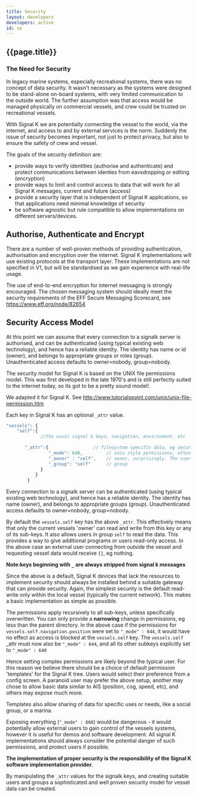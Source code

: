 ```yaml
---
title: Security
layout: developers
developers: active
id: se
---
```


## {{page.title}}

### The Need for Security

In legacy marine systems, especially recreational systems, there was no concept of data security. It wasn't necessary as
the systems were designed to be stand-alone on-board systems, with very limited communication to the outside world. The
further assumption was that access would be managed physically on commercial vessels, and crew could be trusted on
recreational vessels.

With Signal K we are potentially connecting the vessel to the world, via the internet, and access to and by external
services is the norm. Suddenly the issue of security becomes important, not just to protect privacy, but also to ensure
the safety of crew and vessel.

The goals of the security definition are:

* provide ways to verify identities (authorise and authenticate) and protect communications between identies from eavsdropping or editing (encryption) 
* provide ways to limit and control access to data that will work for all Signal K messages, current and future (access)
* provide a security layer that is independent of Signal K applications, so that applications need minimal knowledge of
  security
* be software agnostic but rule compatible to allow implementations on different servers/devices.

## Authorise, Authenticate and Encrypt

There are a number of well-proven methods of providing authentication, authorisation and encryption over the internet. Signal K implementations will use existing protocols at the transport layer. These implementations are not specified in V1, but will be standardised as we gain experience with real-life usage. 

The use of end-to-end encryption for internet messaging is strongly encouraged. The chosen messaging system should ideally meet the security requirements of the EFF Secure Messaging Scorecard, see https://www.eff.org/node/82654

## Security Access Model

At this point we can assume that every connection to a signalk server is authorised, and can be authenticated (using typical existing web technology), and hence has a reliable identity. The identity has name or id (owner), and belongs to appropriate groups or roles (group). Unauthenticated access defaults to owner=nobody, group=nobody.

The security model for Signal K is based on the UNIX file permissions model. This was first developed in the late 1970's and is still perfectly suited to the internet today, so its got to be a pretty sound model!. 

We adapted it for Signal K. See http://www.tutorialspoint.com/unix/unix-file-permission.htm

Each key in Signal K has an optional `_attr` value.
```javascript
"vessels": {
    "self":{
             //the usual signal k keys, navigation, environment, etc
            
       "_attr":{                 // filesystem specific data, eg security, possibly more later
                "_mode": 640,         // unix style permissions, often written in `owner:group:other` form, `-rw-r-----`
                "_owner" : "self",    // owner, surprisingly. The user who created the item, sometimes a virtual user like 'self'
                "_group": "self"      // group
             }
           }
        }
```
Every connection to a signalk server can be authenticated (using typical existing web technology), and hence has a reliable identity. The identity has name (owner), and belongs to appropriate groups (group). Unauthenticated access defaults to owner=nobody, group=nobody.

By default the `vessels.self` key has the above `_attr`. This effectively means that only the current vessels 'owner' can read and write from this key or any of its sub-keys. It also allows users in group `self` to read the data. This provides a way to give additional programs or users read-only access. In the above case an external user connecting from outside the vessel and requesting vessel data would receive `{}`, eg nothing. 

__Note:keys beginning with `_` are always stripped from signal k messages__

Since the above is a default, Signal K devices that lack the resources to implement security should always be installed behind a suitable gateway that can provide security. Again, the simplest security is the default read-write only within the local vessel (typically the current network). This makes a basic implementation as simple as possible.

The permissions apply recursively to all sub-keys, unless specifically overwritten. You can only provide a __narrowing__ change in permissions, eg less than the parent directory. In the above case if the permissions for `vessels.self.navigation.position` were set to `"_mode" : 644`, it would have no effect as access is blocked at the `vessels.self` key. The `vessels.self` _attr must now also be `"_mode" : 644`, and all its other subkeys explicitly set to `"_mode" : 640`

Hence setting complex permissions are likely beyond the typical user. For this reason we believe there should be a choice of default permission 'templates' for the Signal K tree. Users would select their preference from a config screen. A paranoid user may prefer the above setup, another may chose to allow basic data similar to AIS (position, cog, speed, etc), and others may expose much more.

Templates also allow sharing of data for specific uses or needs, like a social group, or a marina.

Exposing everything (`"_mode" : 666`) would be dangerous - it would potentially allow external users to gain control of the vessels systems, however it is useful for demos and software development. All signal K implementations should always consider the potential danger of such permissions, and protect users if possible.

**The implementation of proper security is the responsibility of the Signal K software implementation provider.**

By manipulating the `_attr` values for the signalk keys, and creating suitable users and groups a sophisticated and well proven security model for vessel data can be created.